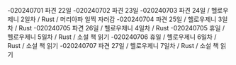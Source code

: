 -020240701 파견 22일
-020240702 파견 23일
-020240703 파견 24일 / 헬로우제니 2일차 / Rust / 머리아파 일찍 자러감
-020240704 파견 25일 / 헬로우제니 3일차 / Rust
-020240705 파견 26일 / 헬로우제니 4일차 / Rust
-020240705 휴일 / 헬로우제니 5일차 / Rust / 소설 책 읽기
-020240706 휴일 / 헬로우제니 6일차 / Rust / 소설 책 읽기
-020240707 파견 27일 / 헬로우제니 7일차 / Rust / 소설 책 읽기
